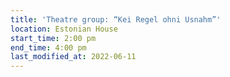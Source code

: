 ```yaml
---
title: 'Theatre group: “Kei Regel ohni Usnahm”'
location: Estonian House
start_time: 2:00 pm
end_time: 4:00 pm
last_modified_at: 2022-06-11
---
```


